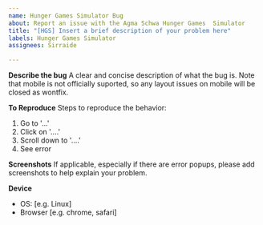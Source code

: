 ```yaml
---
name: Hunger Games Simulator Bug
about: Report an issue with the Agma Schwa Hunger Games  Simulator
title: "[HGS] Insert a brief description of your problem here"
labels: Hunger Games Simulator
assignees: Sirraide

---
```


**Describe the bug**
A clear and concise description of what the bug is. Note that mobile is not officially suported, so any layout issues on mobile will be closed as wontfix.

**To Reproduce**
Steps to reproduce the behavior:
1. Go to '...'
2. Click on '....'
3. Scroll down to '....'
4. See error

**Screenshots**
If applicable, especially if there are error popups, please add screenshots to help explain your problem.

**Device**
 - OS: [e.g. Linux]
 - Browser [e.g. chrome, safari]
